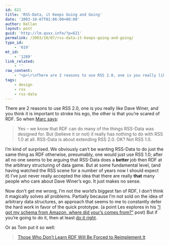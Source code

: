 ```yaml
---
id: 621
title: 'RSS-Data, it Keeps Going and Going'
date: '2003-10-07T01:06:00+00:00'
author: Kellan
layout: post
guid: 'http://lm.quxx.info/?p=621'
permalink: /2003/10/07/rss-data-it-keeps-going-and-going/
typo_id:
    - '619'
mt_id:
    - '1289'
link_related:
    - ''
raw_content:
    - "<p>\r\nThere are 2 reasons to use RSS 2.0, one is you really like Dave Winer, and you think it is important to stroke his ego, the other is that you\\'re scared of RDF.  So when <a href=\\\"http://blogs.it/0100198/2003/10/05.html#a1807\\\">Marc says</a>:\r\n<blockquote>\r\nYes - we know that RDF can do many of the things RSS-Data was designed for.  But (believe it or not) it really has nothing to do with RSS 1.0 at all.  RSS-Data is about extending RSS 2.0.  OK?  Not RSS 1.0.\r\n</blockquote>\r\nI\\'m kind of surprised. \r\n</p>\n<p>\r\n We obviously can\\'t be wanting RSS-Data to do just the same thing as RDF otherwise, presumably, one would just use RSS 1.0; after all no one seems to be arguing that RSS-Data does a <b>better</b> job then RDF at the arbitrary structuring of data game.  But at some fundamental level, (and having watched the RSS scene for a number of years now I should expect it) I\\'ve just never really accepted the idea that there are really <b>that</b> many people who care about Dave Winer\\'s ego.  It just makes no sense.\r\n</p>\r\n<p>\r\nNow don\\'t get me wrong, I\\'m not the world\\'s biggest fan of RDF, I don\\'t think it magically solves all problems.   Partially because I\\'m not sold on the idea of arbitrary data structures, an approach that seems to me to constantly defer the hard work in favor of the quick prototype. (a point Les explores in his <a href=\\\"http://www.decafbad.com/blog/tech/rss_data_and_schema.html\\\">\\\"I got my schema from Amazon, where did your\\'s comes from?\\\"</a> post)  But if you\\'re going to do it, then at least <a href=\\\"http://www.w3.org/RDF/\\\">do it right</a>.\r\n</p>\r\n<p>\r\nOr as Tom put it so well:\r\n<blockquote>\r\n<a href=\\\"http://stone.tuttlesvc.org:880/2003_10_03.html#000295\\\">Those Who Don\\'t Learn RDF Will Be Forced to Reimplement It</a>\r\n</blockquot>\r\n</p>"
tags:
    - design
    - rss
    - rss-data
---
```


There are 2 reasons to use RSS 2.0, one is you really like Dave Winer, and you think it is important to stroke his ego, the other is that you’re scared of RDF. So when [Marc says](http://blogs.it/0100198/2003/10/05.html#a1807):

> Yes – we know that RDF can do many of the things RSS-Data was designed for. But (believe it or not) it really has nothing to do with RSS 1.0 at all. RSS-Data is about extending RSS 2.0. OK? Not RSS 1.0.

I’m kind of surprised.  We obviously can’t be wanting RSS-Data to do just the same thing as RDF otherwise, presumably, one would just use RSS 1.0; after all no one seems to be arguing that RSS-Data does a **better** job then RDF at the arbitrary structuring of data game. But at some fundamental level, (and having watched the RSS scene for a number of years now I should expect it) I’ve just never really accepted the idea that there are really **that** many people who care about Dave Winer’s ego. It just makes no sense.

Now don’t get me wrong, I’m not the world’s biggest fan of RDF, I don’t think it magically solves all problems. Partially because I’m not sold on the idea of arbitrary data structures, an approach that seems to me to constantly defer the hard work in favor of the quick prototype. (a point Les explores in his [“I got my schema from Amazon, where did your’s comes from?”](http://www.decafbad.com/blog/tech/rss_data_and_schema.html) post) But if you’re going to do it, then at least [do it right](http://www.w3.org/RDF/).

Or as Tom put it so well:

> [Those Who Don’t Learn RDF Will Be Forced to Reimplement It](http://stone.tuttlesvc.org:880/2003_10_03.html#000295)